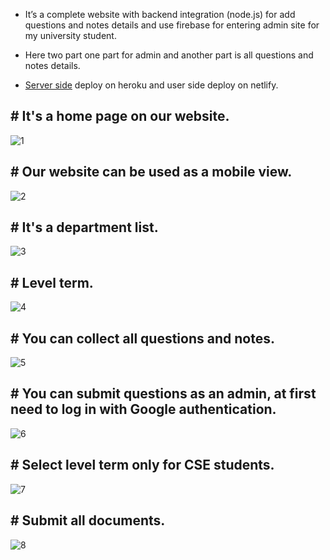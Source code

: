 - It’s a complete website with backend integration (node.js) for add questions and notes 
details and use firebase for entering admin site for my university student.

- Here two part one part for admin and another part is all questions and notes details.

-  [Server side](https://github.com/RIKO910/question-server) deploy on heroku and user side deploy on netlify.

## # It's a home page on our website.
![1](https://github.com/RIKO910/baust-question-bank/assets/98657508/0dcdf0e4-3e70-4b3c-adff-e2b2021878ff)
## # Our website can be used as a mobile view.
![2](https://github.com/RIKO910/baust-question-bank/assets/98657508/2e351980-692e-48a3-9a56-41b7fd478163)
## # It's a department list.
![3](https://github.com/RIKO910/baust-question-bank/assets/98657508/280fb128-f787-4677-b30f-34e656e46176)
## # Level term.
![4](https://github.com/RIKO910/baust-question-bank/assets/98657508/ecddf8c4-494e-4deb-b8c1-5fef1f2635e2)
## # You can collect all questions and notes.
![5](https://github.com/RIKO910/baust-question-bank/assets/98657508/17b9e26a-8f66-4347-9aad-88bcbd5f7d2a)
## # You can submit questions as an admin, at first need to log in with Google authentication.
![6](https://github.com/RIKO910/baust-question-bank/assets/98657508/a6d3beb8-33f8-4f8b-a57d-415f9fb91dd1)
## # Select level term only for CSE students.
![7](https://github.com/RIKO910/baust-question-bank/assets/98657508/5d86abc4-229f-4105-90c5-49dcd49facc6)
## # Submit all documents.
![8](https://github.com/RIKO910/baust-question-bank/assets/98657508/ae393b53-ceb4-43da-958a-5a7728db21f4)
